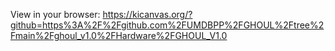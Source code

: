 View in your browser: https://kicanvas.org/?github=https%3A%2F%2Fgithub.com%2FUMDBPP%2FGHOUL%2Ftree%2Fmain%2Fghoul_v1.0%2FHardware%2FGHOUL_V1.0
